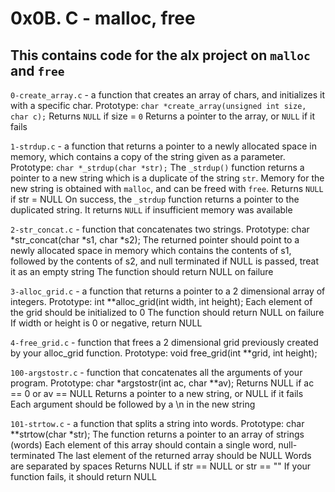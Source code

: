 # 0x0B. C - malloc, free
## This contains code for the alx project on `malloc` and `free`

`0-create_array.c` - a function that creates an array of chars, and initializes it with a specific char.
    Prototype: `char *create_array(unsigned int size, char c);`
    Returns `NULL` if size = `0`
    Returns a pointer to the array, or `NULL` if it fails

`1-strdup.c` - a function that returns a pointer to a newly allocated space in memory, which contains a copy of the string given as a parameter.
    Prototype: `char *_strdup(char *str);`
    The `_strdup()` function returns a pointer to a new string which is a duplicate of the string `str`. Memory for the new string is obtained with `malloc`, and can be freed with `free`.
    Returns `NULL` if str = NULL
    On success, the `_strdup` function returns a pointer to the duplicated string. It returns `NULL` if insufficient memory was available

`2-str_concat.c` -  function that concatenates two strings.
    Prototype: char *str_concat(char *s1, char *s2);
    The returned pointer should point to a newly allocated space in memory which contains the contents of s1, followed by the contents of s2, and null terminated
    if NULL is passed, treat it as an empty string
    The function should return NULL on failure

`3-alloc_grid.c` - a function that returns a pointer to a 2 dimensional array of integers.
    Prototype: int **alloc_grid(int width, int height);
    Each element of the grid should be initialized to 0
    The function should return NULL on failure
    If width or height is 0 or negative, return NULL

`4-free_grid.c` - function that frees a 2 dimensional grid previously created by your alloc_grid function.
    Prototype: void free_grid(int **grid, int height);

`100-argstostr.c` - function that concatenates all the arguments of your program.
    Prototype: char *argstostr(int ac, char **av);
    Returns NULL if ac == 0 or av == NULL
    Returns a pointer to a new string, or NULL if it fails
    Each argument should be followed by a \n in the new string

`101-strtow.c` - a function that splits a string into words.
    Prototype: char **strtow(char *str);
    The function returns a pointer to an array of strings (words)
    Each element of this array should contain a single word, null-terminated
    The last element of the returned array should be NULL
    Words are separated by spaces
    Returns NULL if str == NULL or str == ""
    If your function fails, it should return NULL

